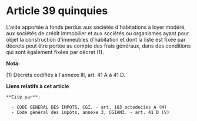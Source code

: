 # Article 39 quinquies

L'aide apportée à fonds perdus aux sociétés d'habitations à loyer modéré, aux sociétés de crédit immobilier et aux sociétés
ou organismes ayant pour objet la construction d'immeubles d'habitation et dont la liste est fixée par décrets peut être
portée au compte des frais généraux, dans des conditions qui sont également fixées par décret (1).

**Nota:**

(1) Décrets codifiés à l'annexe III, art. 41 A à 41 D.

**Liens relatifs à cet article**

	**Cité par**:

	  - CODE GENERAL DES IMPOTS, CGI. - art. 163 octodecies A (M)
	  - Code général des impôts, annexe 3, CGIAN3. - art. 41 D (V)
